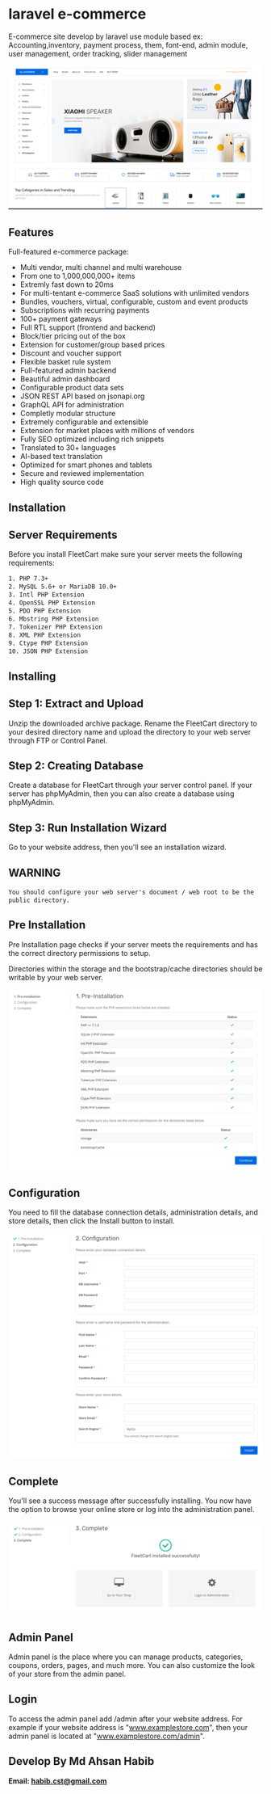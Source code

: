 # laravel e-commerce
E-commerce site develop by laravel use module based ex: Accounting,inventory, payment process, them, font-end, admin module, user management, order tracking, slider management

![E-commerce Laravel demo](https://github.com/habib45/laravel-e-commerce/blob/main/demo/e-comarce.png)

## Features

Full-featured e-commerce package:

* Multi vendor, multi channel and multi warehouse
* From one to 1,000,000,000+ items
* Extremly fast down to 20ms
* For multi-tentant e-commerce SaaS solutions with unlimited vendors
* Bundles, vouchers, virtual, configurable, custom and event products
* Subscriptions with recurring payments
* 100+ payment gateways
* Full RTL support (frontend and backend)
* Block/tier pricing out of the box
* Extension for customer/group based prices
* Discount and voucher support
* Flexible basket rule system
* Full-featured admin backend
* Beautiful admin dashboard
* Configurable product data sets
* JSON REST API based on jsonapi.org
* GraphQL API for administration
* Completly modular structure
* Extremely configurable and extensible
* Extension for market places with millions of vendors
* Fully SEO optimized including rich snippets
* Translated to 30+ languages
* AI-based text translation
* Optimized for smart phones and tablets
* Secure and reviewed implementation
* High quality source code

## Installation

## Server Requirements

Before you install FleetCart make sure your server meets the following requirements:
```
1. PHP 7.3+
2. MySQL 5.6+ or MariaDB 10.0+
3. Intl PHP Extension
4. OpenSSL PHP Extension
5. PDO PHP Extension
6. Mbstring PHP Extension
7. Tokenizer PHP Extension
8. XML PHP Extension
9. Ctype PHP Extension
10. JSON PHP Extension 

```
## Installing

## Step 1: Extract and Upload
Unzip the downloaded archive package. Rename the FleetCart directory to your desired directory name and upload the directory to your web server through FTP or Control Panel.

## Step 2: Creating Database
Create a database for FleetCart through your server control panel. If your server has phpMyAdmin, then you can also create a database using phpMyAdmin.

## Step 3: Run Installation Wizard
Go to your website address, then you'll see an installation wizard.




## WARNING
```
You should configure your web server's document / web root to be the public directory.

``` 
## Pre Installation

Pre Installation page checks if your server meets the requirements and has the correct directory permissions to setup.

Directories within the storage and the bootstrap/cache directories should be writable by your web server.


![Pre Installation](https://github.com/habib45/laravel-e-commerce/blob/main/demo/install-page-pre-installation-step.png?raw=true)



## Configuration
You need to fill the database connection details, administration details, and store details, then click the Install button to install.

![Configuration](https://github.com/habib45/laravel-e-commerce/blob/main/demo/install-page-configuration-step.png?raw=true)

## Complete
You'll see a success message after successfully installing. You now have the option to browse your online store or log into the administration panel.

![Complete](https://github.com/habib45/laravel-e-commerce/blob/main/demo/install-page-complete-step.png?raw=true)



## Admin Panel
Admin panel is the place where you can manage products, categories, coupons, orders, pages, and much more. You can also customize the look of your store from the admin panel.

## Login
To access the admin panel add /admin after your website address. For example if your website address is "www.examplestore.com", then your admin panel is located at "www.examplestore.com/admin".


## Develop By Md Ahsan Habib
**Email: habib.cst@gmail.com** 
